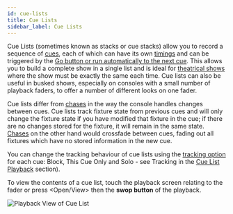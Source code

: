 ```yaml
---
id: cue-lists
title: Cue Lists
sidebar_label: Cue Lists
---
```


Cue Lists (sometimes known as stacks or cue stacks) allow you to record
a sequence of [cues](cues.md), each of which can have its own [timings](cue-lists/cue-list-timing.md) and can be
triggered by the [Go button or run automatically to the next cue](cue-lists/cue-list-playback.md). This
allows you to build a complete show in a single list and is ideal for
[theatrical shows](cue-lists/theatre-programming.md) where the show must be exactly the same each time. Cue
lists can also be useful in busked shows, especially on consoles with a
small number of playback faders, to offer a number of different looks on
one fader.

Cue lists differ from [chases](chases.md) in the way the console handles changes
between cues. Cue lists track fixture state from previous cues and will
only change the fixture state if you have modified that fixture in the
cue; if there are no changes stored for the fixture, it will remain in
the same state. [Chases](chases.md) on the other hand would crossfade between cues,
fading out all fixtures which have no stored information in the new cue.

You can change the tracking behaviour of cue lists using the [tracking
option](cue-lists/cue-list-playback.md#tracking) for each cue: Block, This Cue Only and Solo - see Tracking
in the [Cue List Playback](cue-lists/cue-list-playback.md) section).

To view the contents of a cue list, touch the playback screen relating
to the fader or press \<Open/View\> then the **swop button** of the
playback.

![Playback View of Cue List](/docs/images/Cue-List-Window-with-Autoload-playback.png)